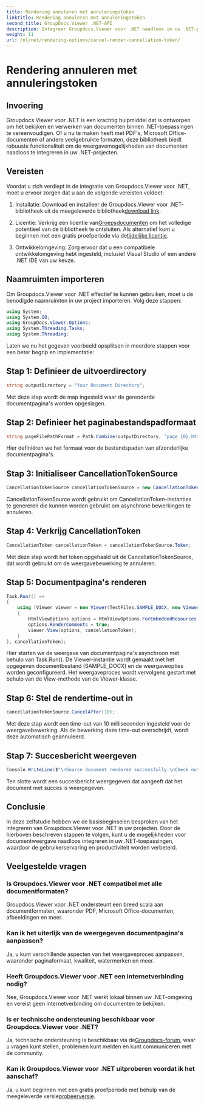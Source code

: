 ```yaml
---
title: Rendering annuleren met annuleringstoken
linktitle: Rendering annuleren met annuleringstoken
second_title: GroupDocs.Viewer .NET-API
description: Integreer Groupdocs.Viewer voor .NET naadloos in uw .NET-projecten voor efficiënte documentweergave.
weight: 11
url: /nl/net/rendering-options/cancel-render-cancellation-token/
---
```


# Rendering annuleren met annuleringstoken

## Invoering
Groupdocs.Viewer voor .NET is een krachtig hulpmiddel dat is ontworpen om het bekijken en verwerken van documenten binnen .NET-toepassingen te vereenvoudigen. Of u nu te maken heeft met PDF's, Microsoft Office-documenten of andere veelgebruikte formaten, deze bibliotheek biedt robuuste functionaliteit om de weergavemogelijkheden van documenten naadloos te integreren in uw .NET-projecten.
## Vereisten
Voordat u zich verdiept in de integratie van Groupdocs.Viewer voor .NET, moet u ervoor zorgen dat u aan de volgende vereisten voldoet:
1.  Installatie: Download en installeer de Groupdocs.Viewer voor .NET-bibliotheek uit de meegeleverde bibliotheek[download link](https://releases.groupdocs.com/viewer/net/).
   
2.  Licentie: Verkrijg een licentie van[Groepsdocumenten](https://purchase.groupdocs.com/buy) om het volledige potentieel van de bibliotheek te ontsluiten. Als alternatief kunt u beginnen met een gratis proefperiode via de[tijdelijke licentie](https://purchase.groupdocs.com/temporary-license/).
   
3. Ontwikkelomgeving: Zorg ervoor dat u een compatibele ontwikkelomgeving hebt ingesteld, inclusief Visual Studio of een andere .NET IDE van uw keuze.

## Naamruimten importeren
Om Groupdocs.Viewer voor .NET effectief te kunnen gebruiken, moet u de benodigde naamruimten in uw project importeren. Volg deze stappen:

```csharp
using System;
using System.IO;
using GroupDocs.Viewer.Options;
using System.Threading.Tasks;
using System.Threading;
```

Laten we nu het gegeven voorbeeld opsplitsen in meerdere stappen voor een beter begrip en implementatie:
## Stap 1: Definieer de uitvoerdirectory
```csharp
string outputDirectory = "Your Document Directory";
```
Met deze stap wordt de map ingesteld waar de gerenderde documentpagina's worden opgeslagen.
## Stap 2: Definieer het paginabestandspadformaat
```csharp
string pageFilePathFormat = Path.Combine(outputDirectory, "page_{0}.html");
```
Hier definiëren we het formaat voor de bestandspaden van afzonderlijke documentpagina's.
## Stap 3: Initialiseer CancellationTokenSource
```csharp
CancellationTokenSource cancellationTokenSource = new CancellationTokenSource();
```
CancellationTokenSource wordt gebruikt om CancellationToken-instanties te genereren die kunnen worden gebruikt om asynchrone bewerkingen te annuleren.
## Stap 4: Verkrijg CancellationToken
```csharp
CancellationToken cancellationToken = cancellationTokenSource.Token;
```
Met deze stap wordt het token opgehaald uit de CancellationTokenSource, dat wordt gebruikt om de weergavebewerking te annuleren.
## Stap 5: Documentpagina's renderen
```csharp
Task.Run(() =>
{
    using (Viewer viewer = new Viewer(TestFiles.SAMPLE_DOCX, new ViewerSettings(new GroupDocs.Viewer.Logging.ConsoleLogger())))
    {
        HtmlViewOptions options = HtmlViewOptions.ForEmbeddedResources(pageFilePathFormat);
        options.RenderComments = true;
        viewer.View(options, cancellationToken);
    }
}, cancellationToken);
```
Hier starten we de weergave van documentpagina's asynchroon met behulp van Task.Run(). De Viewer-instantie wordt gemaakt met het opgegeven documentbestand (SAMPLE_DOCX) en de weergaveopties worden geconfigureerd. Het weergaveproces wordt vervolgens gestart met behulp van de View-methode van de Viewer-klasse.
## Stap 6: Stel de rendertime-out in
```csharp
cancellationTokenSource.CancelAfter(10);
```
Met deze stap wordt een time-out van 10 milliseconden ingesteld voor de weergavebewerking. Als de bewerking deze time-out overschrijdt, wordt deze automatisch geannuleerd.
## Stap 7: Succesbericht weergeven
```csharp
Console.WriteLine($"\nSource document rendered successfully.\nCheck output in {outputDirectory}.");
```
Ten slotte wordt een succesbericht weergegeven dat aangeeft dat het document met succes is weergegeven.

## Conclusie
In deze zelfstudie hebben we de basisbeginselen besproken van het integreren van Groupdocs.Viewer voor .NET in uw projecten. Door de hierboven beschreven stappen te volgen, kunt u de mogelijkheden voor documentweergave naadloos integreren in uw .NET-toepassingen, waardoor de gebruikerservaring en productiviteit worden verbeterd.
## Veelgestelde vragen
### Is Groupdocs.Viewer voor .NET compatibel met alle documentformaten?
Groupdocs.Viewer voor .NET ondersteunt een breed scala aan documentformaten, waaronder PDF, Microsoft Office-documenten, afbeeldingen en meer.
### Kan ik het uiterlijk van de weergegeven documentpagina's aanpassen?
Ja, u kunt verschillende aspecten van het weergaveproces aanpassen, waaronder paginaformaat, kwaliteit, watermerken en meer.
### Heeft Groupdocs.Viewer voor .NET een internetverbinding nodig?
Nee, Groupdocs.Viewer voor .NET werkt lokaal binnen uw .NET-omgeving en vereist geen internetverbinding om documenten te bekijken.
### Is er technische ondersteuning beschikbaar voor Groupdocs.Viewer voor .NET?
 Ja, technische ondersteuning is beschikbaar via de[Groupdocs-forum](https://forum.groupdocs.com/c/viewer/9), waar u vragen kunt stellen, problemen kunt melden en kunt communiceren met de community.
### Kan ik Groupdocs.Viewer voor .NET uitproberen voordat ik het aanschaf?
 Ja, u kunt beginnen met een gratis proefperiode met behulp van de meegeleverde versie[probeerversie](https://releases.groupdocs.com/).
